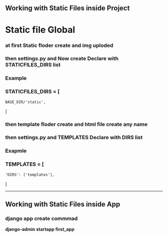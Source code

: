 <!-- Project Over View -->

## Working with Static Files inside Project

# Static file Global

### **at first Static floder create and img uploded**

### then settings.py and Now create Declare with STATICFILES_DIRS list

### **Example**

### STATICFILES_DIRS = [

    BASE_DIR/'static',

]

### then template floder create and html file create any name

### then settings.py and TEMPLATES Declare with DIRS list

### **Exapmle**

### TEMPLATES = [

    'DIRS': ['templates'],

]

---

## Working with Static Files inside App

### **django app create commmad**

**django-admin startapp first_app**
